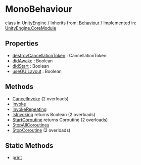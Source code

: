 # MonoBehaviour
class in UnityEngine
 / Inherits from: <a href="https://docs.unity3d.com/6000.1/Documentation/ScriptReference/Behaviour.html">Behaviour</a> / Implemented in: <a href="https://docs.unity3d.com/6000.1/Documentation/ScriptReference/UnityEngine.CoreModule.html">UnityEngine.CoreModule</a>

## Properties
- <a href="https://docs.unity3d.com/6000.1/Documentation/ScriptReference/MonoBehaviour-destroyCancellationToken.html">destroyCancellationToken</a> : CancellationToken
- <a href="https://docs.unity3d.com/6000.1/Documentation/ScriptReference/MonoBehaviour-didAwake.html">didAwake</a> : Boolean
- <a href="https://docs.unity3d.com/6000.1/Documentation/ScriptReference/MonoBehaviour-didStart.html">didStart</a> : Boolean
- <a href="https://docs.unity3d.com/6000.1/Documentation/ScriptReference/MonoBehaviour-useGUILayout.html">useGUILayout</a> : Boolean

## Methods
- <a href="https://docs.unity3d.com/6000.1/Documentation/ScriptReference/MonoBehaviour.CancelInvoke.html">CancelInvoke</a> (2 overloads)
- <a href="https://docs.unity3d.com/6000.1/Documentation/ScriptReference/MonoBehaviour.Invoke.html">Invoke</a>
- <a href="https://docs.unity3d.com/6000.1/Documentation/ScriptReference/MonoBehaviour.InvokeRepeating.html">InvokeRepeating</a>
- <a href="https://docs.unity3d.com/6000.1/Documentation/ScriptReference/MonoBehaviour.IsInvoking.html">IsInvoking</a> returns Boolean (2 overloads)
- <a href="https://docs.unity3d.com/6000.1/Documentation/ScriptReference/MonoBehaviour.StartCoroutine.html">StartCoroutine</a> returns Coroutine (2 overloads)
- <a href="https://docs.unity3d.com/6000.1/Documentation/ScriptReference/MonoBehaviour.StopAllCoroutines.html">StopAllCoroutines</a>
- <a href="https://docs.unity3d.com/6000.1/Documentation/ScriptReference/MonoBehaviour.StopCoroutine.html">StopCoroutine</a> (2 overloads)

## Static Methods
- <a href="https://docs.unity3d.com/6000.1/Documentation/ScriptReference/MonoBehaviour.print.html">print</a>
